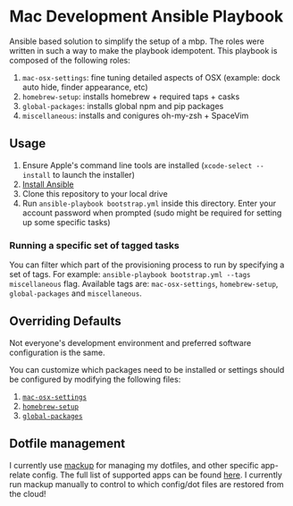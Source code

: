 # Mac Development Ansible Playbook

Ansible based solution to simplify the setup of a mbp. The roles were written in such a way to make the playbook idempotent. This playbook is composed of the following roles:

  1. `mac-osx-settings`: fine tuning detailed aspects of OSX (example: dock auto hide, finder appearance, etc)
  2. `homebrew-setup`: installs homebrew + required taps + casks
  3. `global-packages`: installs global npm and pip packages
  4. `miscellaneous`: installs and conigures oh-my-zsh + SpaceVim

## Usage

  1. Ensure Apple's command line tools are installed (`xcode-select --install` to launch the installer)
  2. [Install Ansible](https://docs.ansible.com/ansible/latest/installation_guide/intro_installation.html#latest-releases-via-pip)
  3. Clone this repository to your local drive
  4. Run `ansible-playbook bootstrap.yml` inside this directory. Enter your account password when prompted (sudo might be required for setting up some specific tasks)

### Running a specific set of tagged tasks

You can filter which part of the provisioning process to run by specifying a set of tags. For example: `ansible-playbook bootstrap.yml --tags miscellaneous` flag. Available tags are: `mac-osx-settings`, `homebrew-setup`, `global-packages` and `miscellaneous`.

## Overriding Defaults

Not everyone's development environment and preferred software configuration is the same.

You can customize which packages need to be installed or settings should be configured by modifying the following files:
  1. [`mac-osx-settings`](https://github.com/ranimufid/mbp-setup-ansible/blob/master/vars/mac_osx_settings.yml)
  2. [`homebrew-setup`](https://github.com/ranimufid/mbp-setup-ansible/blob/master/vars/homebrew_packages.yml)
  3. [`global-packages`](https://github.com/ranimufid/mbp-setup-ansible/blob/master/vars/global_packages.yml)

## Dotfile management

I currently use [mackup](https://github.com/lra/mackup) for managing my dotfiles, and other specific app-relate config. The full list of supported apps can be found [here](https://github.com/lra/mackup#supported-applications). I currently run mackup manually to control to which config/dot files are restored from the cloud!

